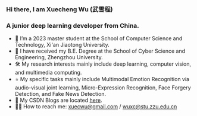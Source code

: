 ### Hi there, I am Xuecheng Wu (武雪程) 

### A junior deep learning developer from China.

- 🔭 I’m a 2023 master student at the School of Computer Science and Technology, Xi'an Jiaotong University. 
- 🌱 I have received my B.E. Degree at the School of Cyber Science and Engineering, Zhengzhou University.
- 🛠  My research interests mainly include deep learning, computer vision, and multimedia computing.
- ⭐️ My specific tasks mainly include Multimodal Emotion Recognition via audio-visual joint learning, Micro-Expression Recognition, Face Forgery Detection, and Fake News Detection.
- 🧠 My CSDN Blogs are located [here](https://blog.csdn.net/m0_47623548?type=blog).
- 🤝🏻 How to reach me: xuecwu@gmail.com / wuxc@stu.zzu.edu.cn
